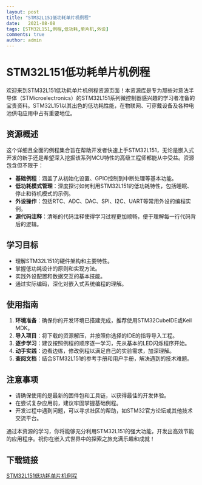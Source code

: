 ```yaml
---
layout: post
title: "STM32L151低功耗单片机例程"
date:   2021-08-08
tags: [STM32L151,例程,低功耗,单片机,外设]
comments: true
author: admin
---
```

# STM32L151低功耗单片机例程

欢迎来到STM32L151低功耗单片机例程资源页面！本资源库是专为那些对意法半导体（STMicroelectronics）的STM32L151系列微控制器感兴趣的学习者准备的宝贵资料。STM32L151以其出色的低功耗性能，在物联网、可穿戴设备及各种电池供电应用中占有重要地位。

## 资源概述

这个详细且全面的例程集合旨在帮助开发者快速上手STM32L151，无论是嵌入式开发的新手还是希望深入挖掘该系列MCU特性的高级工程师都能从中受益。资源包含但不限于：

- **基础例程**：涵盖了从初始化设置、GPIO控制到中断处理等基本功能。
- **低功耗模式管理**：深度探讨如何利用STM32L151的低功耗特性，包括睡眠、停止和待机模式的示例。
- **外设操作**：包括RTC、ADC、DAC、SPI、I2C、UART等常用外设的编程实例。
- **源代码注释**：清晰的代码注释使得学习过程更加顺畅，便于理解每一行代码背后的逻辑。

## 学习目标

- 理解STM32L151的硬件架构和主要特性。
- 掌握低功耗设计的原则和实现方法。
- 实践外设配置和数据交互的基本技能。
- 通过实际编码，深化对嵌入式系统编程的理解。

## 使用指南

1. **环境准备**：确保你的开发环境已搭建完成，推荐使用STM32CubeIDE或Keil MDK。
2. **导入项目**：将下载的资源解压，并按照你选择的IDE的指导导入工程。
3. **逐步学习**：建议按照例程的顺序逐一学习，先从基本的LED闪烁程序开始。
4. **动手实践**：边看边练，修改例程以满足自己的实验需求，加深理解。
5. **查阅文档**：结合STM32L151的参考手册和用户手册，解决遇到的技术难题。

## 注意事项

- 请确保使用的是最新的固件包和工具链，以获得最佳的开发体验。
- 在尝试复杂应用前，建议牢固掌握基础例程。
- 开发过程中遇到问题，可以寻求社区的帮助，如STM32官方论坛或其他技术交流平台。

通过本资源的学习，你将能够充分利用STM32L151的强大功能，开发出高效节能的应用程序。祝你在嵌入式世界中的探索之旅充满乐趣和成就！

## 下载链接

[STM32L151低功耗单片机例程](https://pan.quark.cn/s/5dd699df31bb)